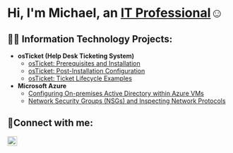 <h1>Hi, I'm Michael, an <a href="https://linkedin.com/in/MichaelPowell">IT Professional</a>☺</h1>

<h2>👨‍💻 Information Technology Projects:</h2>

- <b>osTicket (Help Desk Ticketing System)</b>
  - [osTicket: Prerequisites and Installation](https://github.com/MichaelPowell07/osticket-prereqs)
  - [osTicket: Post-Installation Configuration](https://github.com/MichaelPowell07/osTicket---post-install-configuration-)
  - [osTicket: Ticket Lifecycle Examples](https://github.com/MichaelPowell07/ticket-lifecycle)
- <b>Microsoft Azure</b>
  - [Configuring On-premises Active Directory within Azure VMs](https://github.com/MichaelPowell07/Active-Directory-)
  - [Network Security Groups (NSGs) and Inspecting Network Protocols](https://github.com/MichaelPowell07/Network-Protocols)

<h2>🤳Connect with me:</h2>


[<img align="left" alt="MichaelPowell | LinkedIn" width="22px" src="https://cdn.jsdelivr.net/npm/simple-icons@v3/icons/linkedin.svg" />][linkedin]


[linkedin]: https://linkedin.com/in/MichaelPowell
